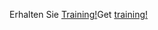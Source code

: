 <span data-ttu-id="b5756-101">Erhalten Sie [Training!](/learn/browse/?products=dynamics-business-central)</span><span class="sxs-lookup"><span data-stu-id="b5756-101">Get [training!](/learn/browse/?products=dynamics-business-central)</span></span>
